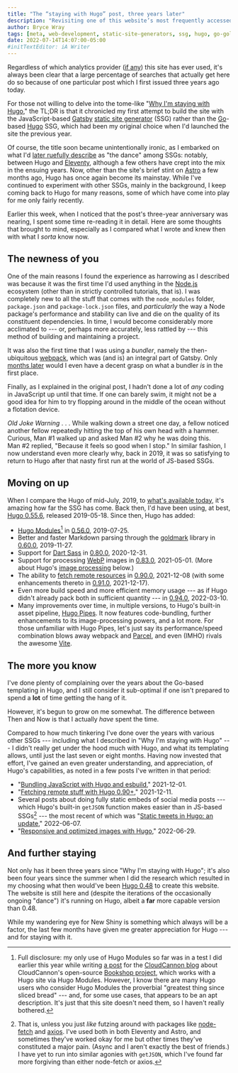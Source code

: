 ```yaml
---
title: "The “staying with Hugo” post, three years later"
description: "Revisiting one of this website’s most frequently accessed posts."
author: Bryce Wray
tags: [meta, web-development, static-site-generators, ssg, hugo, go-golang, gatsby, eleventy, astro, bundler-software, webpack, node-js, javascript]
date: 2022-07-14T14:07:00-05:00
#initTextEditor: iA Writer
---
```


Regardless of which analytics provider ([if any](/posts/2022/06/goodbye-analytics/)) this site has ever used, it's always been clear that a large percentage of searches that actually get here do so because of one particular post which I first issued three years ago today.

For those not willing to delve into the tome-like "[Why I'm staying with Hugo](/posts/2019/07/why-staying-with-hugo)," the TL;DR is that it chronicled my first attempt to build the site with the JavaScript-based [Gatsby](https://gatsbyjs.com) [static site generator](https://jamstack.org/generators) (SSG) rather than the [Go](https://go.dev)-based [Hugo](https://gohugo.io) SSG, which had been my original choice when I'd launched the site the previous year.

Of course, the title soon became unintentionally ironic, as I embarked on what I'd [later ruefully describe](/posts/2019/12/sorta-strange-ssg-trip/) as "the dance" among SSGs: notably, between Hugo and [Eleventy](https://11ty.dev), although a few others have crept into the mix in the ensuing years. Now, other than the site's brief stint on [Astro](https://astro.build) a few months ago, Hugo has once again become its mainstay. While I've continued to experiment with other SSGs, mainly in the background, I keep coming back to Hugo for many reasons, some of which have come into play for me only fairly recently.

Earlier this week, when I noticed that the post's three-year anniversary was nearing, I spent some time re-reading it in detail. Here are some thoughts that brought to mind, especially as I compared what I wrote and knew then with what I *sorta* know now.

## The newness of you

One of the main reasons I found the experience as harrowing as I described was because it was the first time I'd used anything in the [Node.js](https://node.js.org) ecosystem (other than in strictly controlled tutorials, that is). I was completely new to all the stuff that comes with the `node_modules` folder, `package.json` and `package-lock.json` files, and *particularly* the way a Node package's performance and stability can live and die on the quality of its constituent dependencies. In time, I would become considerably more acclimated to --- or, perhaps more accurately, less rattled by --- this method of building and maintaining a project.

It was also the first time that I was using a *bundler*, namely the then-ubiquitous [webpack](https://webpack.js.org), which was (and is) an integral part of Gatsby. Only [months later](/posts/2019/12/packing-up/) would I even have a decent grasp on what a bundler *is* in the first place.

Finally, as I explained in the original post, I hadn't done a lot of *any* coding in JavaScript up until that time. If one can barely swim, it might not be a good idea for him to try flopping around in the middle of the ocean without a flotation device.

*Old Joke Warning* . . . While walking down a street one day, a fellow noticed another fellow repeatedly hitting the top of his own head with a hammer. Curious, Man #1 walked up and asked Man #2 why he was doing this. Man #2 replied, "Because it feels so good when I stop." In similar fashion, I now understand even more clearly why, back in 2019, it was so satisfying to return to Hugo after that nasty first run at the world of JS-based SSGs.

## Moving on up

When I compare the Hugo of mid-July, 2019, to [what's available today](https://github.com/gohugoio/hugo/releases), it's amazing how far the SSG has come. Back then, I'd have been using, at best, [Hugo 0.55.6](https://github.com/gohugoio/hugo/releases/tag/v0.55.6), released 2019-05-18. Since then, Hugo has added:
- [Hugo Modules](https://gohugo.io/hugo-modules/)[^HugoModules] in [0.56.0](https://github.com/gohugoio/hugo/releases/tag/v0.56.0), 2019-07-25.
- Better and faster Markdown parsing through the [goldmark](https://github.com/yuin/goldmark) library in [0.60.0](https://github.com/gohugoio/hugo/releases/tag/v0.60.0), 2019-11-27.
- Support for [Dart Sass](https://sass-lang.com/dart-sass) in [0.80.0](https://github.com/gohugoio/hugo/releases/tag/v0.80.0), 2020-12-31.
- Support for processing [WebP](https://developers.google.com/speed/webp) images in [0.83.0](https://github.com/gohugoio/hugo/releases/tag/v0.83.0), 2021-05-01. (More about Hugo's [image processing](/posts/2022/06/responsive-optimized-images-hugo/) below.)
- The ability to [fetch remote resources](/posts/2021/12/fetching-remote-stuff-hugo-0-90-plus/) in [0.90.0](https://github.com/gohugoio/hugo/releases/tag/v0.90.0), 2021-12-08 (with some enhancements thereto in [0.91.0](https://github.com/gohugoio/hugo/releases/tag/v0.91.0), 2021-12-17).
- Even more build speed and more efficient memory usage --- as if Hugo didn't already pack both in sufficient quantity --- in [0.94.0](https://github.com/gohugoio/hugo/releases/tag/v0.94.0), 2022-03-10.
- Many improvements over time, in multiple versions, to Hugo's built-in asset pipeline, [Hugo Pipes](https://gohugo.io/hugo-pipes/). It now features code-bundling, further enhancements to its image-processing powers, and a lot more. For those unfamiliar with Hugo Pipes, let's just say its performance/speed combination blows away webpack and [Parcel](https://parceljs.org), and even (IMHO) rivals the awesome [Vite](https://vitejs.dev).

[^HugoModules]: Full disclosure: my only use of Hugo Modules so far was in a test I did earlier this year while writing [a post](https://cloudcannon.com/blog/stay-in-the-race-with-hugo-bookshop-and-cloudcannons-git-powered-cms/) for the [CloudCannon blog](https://cloudcannon.com/blog/) about CloudCannon's open-source [Bookshop project](https://github.com/CloudCannon/bookshop), which works with a Hugo site via Hugo Modules. However, I know there are many Hugo users who consider Hugo Modules the proverbial "greatest thing since sliced bread" --- and, for some use cases, that appears to be an apt description. It's just that this site doesn't need them, so I haven't really bothered.

## The more you know

I've done plenty of complaining over the years about the Go-based templating in Hugo, and I still consider it sub-optimal if one isn't prepared to spend a **lot** of time getting the hang of it.

However, it's begun to grow on me somewhat. The difference between Then and Now is that I actually *have* spent the time.

Compared to how much tinkering I've done over the years with various other SSGs --- including what I described in "Why I'm staying with Hugo" --- I didn't really get under the hood much with Hugo, and what its templating allows, until just the last seven or eight months. Having now invested that effort, I've gained an even greater understanding, and appreciation, of Hugo's capabilities, as noted in a few posts I've written in that period:

- "[Bundling JavaScript with Hugo and esbuild](/posts/2021/12/bundling-javascript-hugo-esbuild/)," 2021-12-01.
- "[Fetching remote stuff with Hugo 0.90+](/posts/2021/12/fetching-remote-stuff-hugo-0-90-plus/)," 2021-12-11.
- Several posts about doing fully static embeds of social media posts --- which Hugo's built-in `getJSON` function makes easier than in JS-based SSGs[^fetchAxios] --- the most recent of which was "[Static tweets in Hugo: an update](/posts/2022/06/static-tweets-hugo-update/)," 2022-06-07.
- "[Responsive and optimized images with Hugo](/posts/2022/06/responsive-optimized-images-hugo/)," 2022-06-29.

[^fetchAxios]: That is, unless you just *like* futzing around with packages like [node-fetch](https://github.com/node-fetch/node-fetch) and [axios](https://axios-http.com/). I've used both in both Eleventy and Astro, and sometimes they've worked okay for me but other times they've constituted a major pain. (Async and I aren't exactly the best of friends.) I have yet to run into similar agonies with `getJSON`, which I've found far more forgiving than either node-fetch or axios.

## And further staying

Not only has it been three years since "Why I'm staying with Hugo"; it's also been four years since the summer when I did the research which resulted in my choosing what then would've been [Hugo 0.48](https://github.com/gohugoio/hugo/releases/tag/v0.48)  to create this website. The website is still here and (despite the iterations of the occasionally ongoing "dance") it's running on Hugo, albeit a **far** more capable version than 0.48.

While my wandering eye for New Shiny is something which always will be a factor, the last few months have given me greater appreciation for Hugo --- and for staying with it.
